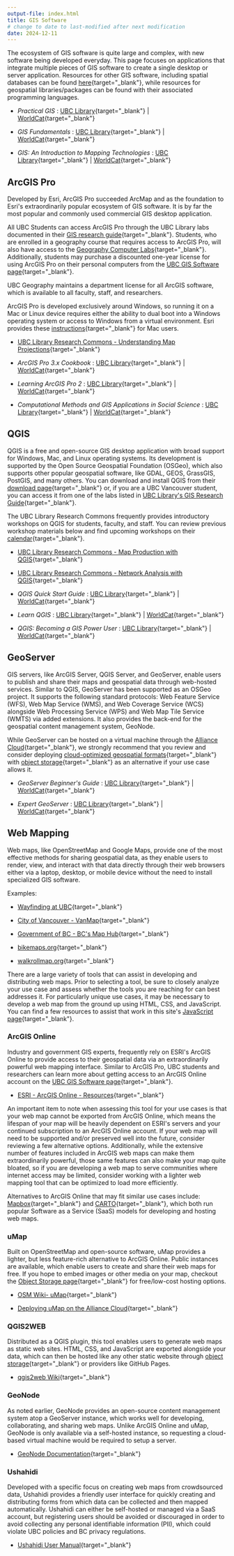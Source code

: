 ```yaml
---
output-file: index.html
title: GIS Software
# change to date to last-modified after next modification
date: 2024-12-11
---
```


The ecosystem of GIS software is quite large and complex, with new software
being developed everyday. This page focuses on applications that integrate
multiple pieces of GIS software to create a single desktop or server
application. Resources for other GIS software, including spatial databases can
be found
[here](https://ubc-geography.github.io/computing-resources/databases/){target="\_blank"},
while resources for geospatial libraries/packages can be found with their
associated programming languages.

- _Practical GIS_ :
  [UBC Library](https://go.exlibris.link/0SQNwYkl){target="\_blank"} |
  [WorldCat](https://search.worldcat.org/title/990474114){target="\_blank"}

- _GIS Fundamentals_ :
  [UBC Library](https://go.exlibris.link/K2SdsWd1){target="\_blank"} |
  [WorldCat](https://search.worldcat.org/title/894363293){target="\_blank"}

- _GIS: An Introduction to Mapping Technologies_ :
  [UBC Library](https://go.exlibris.link/XDzhC2Pd){target="\_blank"} |
  [WorldCat](https://search.worldcat.org/title/1376196388){target="\_blank"}

## ArcGIS Pro

Developed by Esri, ArcGIS Pro succeeded ArcMap and as the foundation to Esri's
extraordinarily popular ecosystem of GIS software. It is by far the most popular
and commonly used commercial GIS desktop application.

All UBC Students can access ArcGIS Pro through the UBC Library labs documented
in their
[GIS research guide](https://guides.library.ubc.ca/gis/labs){target="\_blank"}.
Students, who are enrolled in a geography course that requires access to ArcGIS
Pro, will also have access to the
[Geography Computer Labs](https://geog.ubc.ca/undergraduate/study-resources/){target="\_blank"}.
Additionally, students may purchase a discounted one-year license for using
ArcGIS Pro on their personal computers from the
[UBC GIS Software page](https://gis.ubc.ca/software/){target="\_blank"}.

UBC Geography maintains a department license for all ArcGIS software, which is
available to all faculty, staff, and researchers.

ArcGIS Pro is developed exclusively around Windows, so running it on a Mac or
Linux device requires either the ability to dual boot into a Windows operating
system or access to Windows from a virtual environment. Esri provides these
[instructions](https://pro.arcgis.com/en/pro-app/latest/get-started/run-pro-on-a-mac.htm){target="\_blank"}
for Mac users.

- [UBC Library Research Commons - Understanding Map Projections](https://ubc-library-rc.github.io/map-projections/){target="\_blank"}

- _ArcGIS Pro 3.x Cookbook_ :
  [UBC Library](https://go.exlibris.link/DDP9g1WW){target="\_blank"} |
  [WorldCat](https://search.worldcat.org/title/1433677619){target="\_blank"}

- _Learning ArcGIS Pro 2_ :
  [UBC Library](https://go.exlibris.link/GQq35Gf6){target="\_blank"} |
  [WorldCat](https://search.worldcat.org/title/1181841303){target="\_blank"}

- _Computational Methods and GIS Applications in Social Science_ :
  [UBC Library](https://go.exlibris.link/YM3Mt98G){target="\_blank"} |
  [WorldCat](https://search.worldcat.org/title/1394119309){target="\_blank"}

## QGIS

QGIS is a free and open-source GIS desktop application with broad support for
Windows, Mac, and Linux operating systems. Its development is supported by the
Open Source Geospatial Foundation (OSGeo), which also supports other popular
geospatial software, like GDAL, GEOS, GrassGIS, PostGIS, and many others. You
can download and install QGIS from their
[download page](https://qgis.org/en/site/forusers/download.html){target="\_blank"}
or, if you are a UBC Vancouver student, you can access it from one of the labs
listed in
[UBC Library's GIS Research Guide](https://guides.library.ubc.ca/gis/labs){target="\_blank"}.

The UBC Library Research Commons frequently provides introductory workshops on
QGIS for students, faculty, and staff. You can review previous workshop
materials below and find upcoming workshops on their
[calendar](https://libcal.library.ubc.ca/calendar/vancouver?t=g&q=qgis){target="\_blank"}.

- [UBC Library Research Commons - Map Production with QGIS](https://ubc-library-rc.github.io/gis-intro-qgis/){target="\_blank"}

- [UBC Library Research Commons - Network Analysis with QGIS](https://ubc-library-rc.github.io/qgis-walkability/){target="\_blank"}

- _QGIS Quick Start Guide_ :
  [UBC Library](https://go.exlibris.link/vXrWwwJ9){target="\_blank"} |
  [WorldCat](https://search.worldcat.org/title/1085230540){target="\_blank"}

- _Learn QGIS_ :
  [UBC Library](https://go.exlibris.link/yGfccBXv){target="\_blank"} |
  [WorldCat](https://search.worldcat.org/title/1085904869){target="\_blank"}

- _QGIS: Becoming a GIS Power User_ :
  [UBC Library](https://go.exlibris.link/NcZblRWv){target="\_blank"} |
  [WorldCat](https://search.worldcat.org/title/979891998){target="\_blank"}

## GeoServer

GIS servers, like ArcGIS Server, QGIS Server, and GeoServer, enable users to
publish and share their maps and geospatial data through web-hosted services.
Similar to QGIS, GeoServer has been supported as an OSGeo project. It supports
the following standard protocols: Web Feature Service (WFS), Web Map Service
(WMS), and Web Coverage Service (WCS) alongside Web Processing Service (WPS) and
Web Map Tile Service (WMTS) via added extensions. It also provides the back-end
for the geospatial content management system, GeoNode.

While GeoServer can be hosted on a virtual machine through the
[Alliance Cloud](https://ubc-geography.github.io/computing-resources/cloud-computing/#digital-research-alliance-dra){target="\_blank"},
we strongly recommend that you review and consider deploying
[cloud-optimized geospatial formats](https://guide.cloudnativegeo.org/){target="\_blank"}
with
[object storage](https://ubc-geography.github.io/computing-resources/cloud-computing/object-storage.html){target="\_blank"}
as an alternative if your use case allows it.

- _GeoServer Beginner's Guide_ :
  [UBC Library](https://go.exlibris.link/ZSQc0jdm){target="\_blank"} |
  [WorldCat](https://search.worldcat.org/title/1011595394){target="\_blank"}

- _Expert GeoServer_ :
  [UBC Library](https://go.exlibris.link/VZSrV1cw){target="\_blank"} |
  [WorldCat](https://search.worldcat.org/title/1050170484){target="\_blank"}

## Web Mapping

Web maps, like OpenStreetMap and Google Maps, provide one of the most effective
methods for sharing geospatial data, as they enable users to render, view, and
interact with that data directly through their web browsers either via a laptop,
desktop, or mobile device without the need to install specialized GIS software.

Examples:

- [Wayfinding at UBC](https://maps.ubc.ca/){target="\_blank"}

- [City of Vancouver - VanMap](https://maps.vancouver.ca/vanmap-viewer/){target="\_blank"}

- [Government of BC - BC's Map Hub](https://governmentofbc.maps.arcgis.com/home/gallery.html){target="\_blank"}

- [bikemaps.org](https://bikemaps.org/){target="\_blank"}

- [walkrollmap.org](https://walkrollmap.org/){target="\_blank"}

There are a large variety of tools that can assist in developing and
distributing web maps. Prior to selecting a tool, be sure to closely analyze
your use case and assess whether the tools you are reaching for can best
addresses it. For particularly unique use cases, it may be necessary to develop
a web map from the ground up using HTML, CSS, and JavaScript. You can find a few
resources to assist that work in this site's
[JavaScript page](https://ubc-geography.github.io/computing-resources/javascript/#web-mapping){target="\_blank"}.

### ArcGIS Online

Industry and government GIS experts, frequently rely on ESRI's ArcGIS Online to
provide access to their geospatial data via an extraordinarily powerful web
mapping interface. Similar to ArcGIS Pro, UBC students and researchers can learn
more about getting access to an ArcGIS Online account on the
[UBC GIS Software page](https://gis.ubc.ca/software/){target="\_blank"}.

- [ESRI - ArcGIS Online - Resources](https://www.esri.com/en-us/arcgis/products/arcgis-online/resources){target="\_blank"}

An important item to note when assessing this tool for your use cases is that
your web map cannot be exported from ArcGIS Online, which means the lifespan of
your map will be heavily dependent on ESRI's servers and your continued
subscription to an ArcGIS Online account. If your web map will need to be
supported and/or preserved well into the future, consider reviewing a few
alternative options. Additionally, while the extensive number of features
included in ArcGIS web maps can make them extraordinarily powerful, those same
features can also make your map quite bloated, so if you are developing a web
map to serve communities where internet access may be limited, consider working
with a lighter web mapping tool that can be optimized to load more efficiently.

Alternatives to ArcGIS Online that may fit similar use cases include:
[Mapbox](https://www.mapbox.com/){target="\_blank"} and
[CARTO](https://carto.com/){target="\_blank"}, which both run popular Software
as a Service (SaaS) models for developing and hosting web maps.

### uMap

Built on OpenStreetMap and open-source software, uMap provides a lighter, but
less feature-rich alternative to ArcGIS Online. Public instances are available,
which enable users to create and share their web maps for free. If you hope to
embed images or other media on your map, checkout the
[Object Storage page](https://ubc-geography.github.io/computing-resources/cloud-computing/object-storage.html){target="\_blank"}
for free/low-cost hosting options.

- [OSM Wiki- uMap](https://wiki.openstreetmap.org/wiki/UMap){target="\_blank"}

- [Deploying uMap on the Alliance Cloud](https://ubc-geography.github.io/computing-resources/cloud-computing/deploying-umap.html){target="\_blank"}

### QGIS2WEB

Distributed as a QGIS plugin, this tool enables users to generate web maps as
static web sites. HTML, CSS, and JavaScript are exported alongside your data,
which can then be hosted like any other static website through
[object storage](https://ubc-geography.github.io/computing-resources/cloud-computing/object-storage.html){target="\_blank"}
or providers like GitHub Pages.

- [qgis2web Wiki](https://qgis2web.github.io/qgis2web/){target="\_blank"}

### GeoNode

As noted earlier, GeoNode provides an open-source content management system atop
a GeoServer instance, which works well for developing, collaborating, and
sharing web maps. Unlike ArcGIS Online and uMap, GeoNode is only available via a
self-hosted instance, so requesting a cloud-based virtual machine would be
required to setup a server.

- [GeoNode Documentation](https://docs.geonode.org/en/master/){target="\_blank"}

### Ushahidi

Developed with a specific focus on creating web maps from crowdsourced data,
Ushahidi provides a friendly user interface for quickly creating and
distributing forms from which data can be collected and then mapped
automatically. Ushahidi can either be self-hosted or managed via a SaaS account,
but registering users should be avoided or discouraged in order to avoid
collecting any personal identifiable information (PII), which could violate UBC
policies and BC privacy regulations.

- [Ushahidi User Manual](https://docs.ushahidi.com/platform-user-manual){target="\_blank"}
